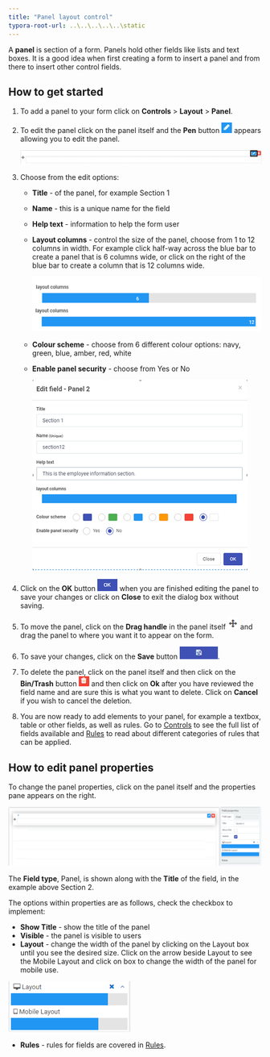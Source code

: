 ```yaml
---
title: "Panel layout control"
typora-root-url: ..\..\..\..\..\static
---
```


A **panel** is section of a form. Panels hold other fields like lists and text boxes. It is a good idea when first creating a form to insert a panel and from there to insert other control fields.

 

## How to get started

1. To add a panel to your form click on **Controls** > **Layout** > **Panel**.

2. To edit the panel click on the panel itself and the **Pen** button ![Pen icon](/images/penicon.png) appears allowing you to edit the panel. 

   ![Edit panel](/images/panel.png)

3. Choose from the edit options:

   - **Title** - of the panel, for example Section 1

   - **Name** - this is a unique name for the field

   - **Help text** - information to help the form user

   - **Layout columns** - control the size of the panel, choose from 1 to 12 columns in width. For example click half-way across the blue bar to create a panel that is 6 columns wide, or click on the right of the blue bar to create a column that is 12 columns wide.

      ![Panel width](/images/layoutcolumns.png)

   - **Colour scheme** - choose from 6 different colour options: navy, green, blue, amber, red, white

   - **Enable panel security** - choose from Yes or No

      ![Panel fields](/images/panelfields.png)

4. Click on the **OK** button ![OK button](/images/ok.png) when you are finished editing the panel to save your changes or click on **Close** to exit the dialog box without saving.

5. To move the panel, click on the **Drag handle** in the panel itself ![Move button](images/move.png) and drag the panel to where you want it to appear on the form.

6. To save your changes, click on the **Save** button ![Save button](/images/saveprocess.png).

7. To delete the panel, click on the panel itself and then click on the **Bin/Trash** button ![Bin or Trash icon](/images/binicon.png) and then click on **Ok** after you have reviewed the field name and are sure this is what you want to delete. Click on **Cancel** if you wish to cancel the deletion.

7. You are now ready to add elements to your panel, for example a textbox, table or other fields, as well as rules. Go to [Controls](fields/README.md) to see the full list of fields available and [Rules](rules/README.md) to read about different categories of rules that can be applied.

   


## How to edit panel properties

To change the panel properties, click on the panel itself and the properties pane appears on the right.

![Panel properties](/images/panelproperties.png)

The **Field type**, Panel, is shown along with the **Title** of the field, in the example above Section 2.

The options within properties are as follows, check the checkbox to implement:

- **Show Title** - show the title of the panel
- **Visible** - the panel is visible to users
- **Layout** - change the width of the panel by clicking on the Layout box until you see the desired size. Click on the arrow beside Layout to see the Mobile Layout and click on box to change the width of the panel for mobile use.

![Changing text box width](/images/textboxsize.png)

- **Rules** - rules for fields are covered in [Rules](rules/README.md). 

